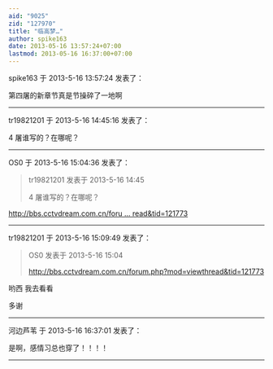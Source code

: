 ```yaml
---
aid: "9025"
zid: "127970"
title: "临高梦…"
author: spike163
date: 2013-05-16 13:57:24+07:00
lastmod: 2013-05-16 16:37:00+07:00
---
```


spike163 于 2013-5-16 13:57:24 发表了：

第四屠的新章节真是节操碎了一地啊

---

tr19821201 于 2013-5-16 14:45:16 发表了：

4 屠谁写的？在哪呢？

---

OS0 于 2013-5-16 15:04:36 发表了：

> tr19821201 发表于 2013-5-16 14:45
>
> 4 屠谁写的？在哪呢？

[http://bbs.cctvdream.com.cn/foru ... read&tid=121773](http://bbs.cctvdream.com.cn/forum.php?mod=viewthread&tid=121773)

---

tr19821201 于 2013-5-16 15:09:49 发表了：

> OS0 发表于 2013-5-16 15:04
>
> http://bbs.cctvdream.com.cn/forum.php?mod=viewthread&tid=121773

哟西 我去看看

多谢

---

河边芦苇 于 2013-5-16 16:37:01 发表了：

是啊，感情习总也穿了！！！！

---
